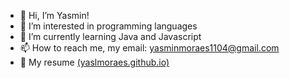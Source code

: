 - 👋 Hi, I’m Yasmin! 
- 👀 I’m interested in programming languages
- 🌱 I’m currently learning Java and Javascript
- 📫 How to reach me, my email: yasminmoraes1104@gmail.com
- 📝 My resume [(yaslmoraes.github.io)](https://yaslmoraes.github.io/)

<!---
yasmsin/yasmsin is a ✨ special ✨ repository because its `README.md` (this file) appears on your GitHub profile.
You can click the Preview link to take a look at your changes.
--->
